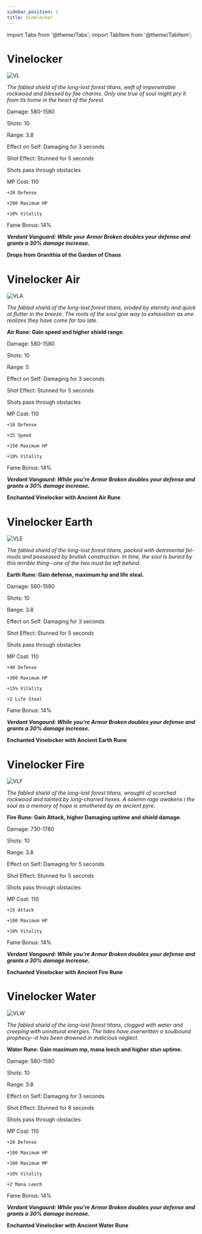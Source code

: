 ```yaml
---
sidebar_position: 1
title: Vinelocker
---
```


import Tabs from '@theme/Tabs';
import TabItem from '@theme/TabItem';

<Tabs>
  <TabItem value="Vinelocker" label="Vinelocker" default>

# Vinelocker

![VL](https://vwiki.valorserver.com/api/item/picture/vinelocker)

<i>The fabled shield of the long-lost forest titans, weft of impenetrable rockwood and blessed by fae charms. Only one true of soul might pry it from its home in the heart of the forest.</i>

Damage: 580-1580

Shots: 10

Range: 3.8

Effect on Self: Damaging for 3 seconds

Shot Effect: Stunned for 5 seconds

Shots pass through obstacles

MP Cost: 110

    +20 Defense
    
    +200 Maximum HP
    
    +10% Vitality

Fame Bonus: 14%

***Verdant Vanguard: While your Armor Broken doubles your defense and grants a 30% damage increase.***

**Drops from Granithia of the Garden of Chaos**

  </TabItem>
  <TabItem value="Air" label="Air">

# Vinelocker Air

![VLA](https://vwiki.valorserver.com/api/item/picture/vinelocker%20air)

<i>The fabled shield of the long-lost forest titans, eroded by eternity and quick ot flutter in the breeze. The roots of the soul give way to exhaustion as one realizes they have come far too late.</i>

**Air Rune: Gain speed and higher shield range.**

Damage: 580-1580

Shots: 10

Range: 5

Effect on Self: Damaging for 3 seconds

Shot Effect: Stunned for 5 seconds

Shots pass through obstacles

MP Cost: 110

    +10 Defense
    
    +25 Speed

    +150 Maximum HP
    
    +10% Vitality

Fame Bonus: 14%

***Verdant Vangaurd: While you're Armor Broken doubles your defense and grants a 30% damage increase.***

**Enchanted Vinelocker with Ancient Air Rune**

  </TabItem>
  <TabItem value="Earth" label="Earth">

# Vinelocker Earth

![VLE](https://vwiki.valorserver.com/api/item/picture/vinelocker%20Earth)

<i>The fabled shield of the long-lost forest titans, packed with detrimental fel-muds and possessed by brutish construction. In time, the soul is buried by this terrible thing--one of the two must be left behind.</i>

**Earth Rune: Gain defense, maximum hp and life steal.**

Damage: 580-1580

Shots: 10

Range: 3.8

Effect on Self: Damaging for 3 seconds

Shot Effect: Stunned for 5 seconds

Shots pass through obstacles

MP Cost: 110

    +40 Defense

    +300 Maximum HP
    
    +15% Vitality

    +2 Life Steal

Fame Bonus: 14%

***Verdant Vangaurd: While you're Armor Broken doubles your defense and grants a 30% damage increase.***

**Enchanted Vinelocker with Ancient Earth Rune**

  </TabItem>
  <TabItem value="Fire" label="Fire">

# Vinelocker Fire

![VLF](https://vwiki.valorserver.com/api/item/picture/vinelocker%20fire)

<i>The fabled shield of the long-lost forest titans, wrought of scorched rockwood and tainted by long-charred hexes. A solemn rage awakens i the soul as a memory of hope is smothered by an ancient pyre.</i>

**Fire Rune: Gain Attack, higher Damaging uptime and shield damage.**

Damage: 730-1780

Shots: 10

Range: 3.8

Effect on Self: Damaging for 5 seconds

Shot Effect: Stunned for 5 seconds

Shots pass through obstacles

MP Cost: 110

    +15 Attack

    +100 Maximum HP
    
    +10% Vitality

Fame Bonus: 14%

***Verdant Vangaurd: While you're Armor Broken doubles your defense and grants a 30% damage increase.***

**Enchanted Vinelocker with Ancient Fire Rune**

  </TabItem>
  <TabItem value="Water" label="Water">

# Vinelocker Water

![VLW](https://vwiki.valorserver.com/api/item/picture/vinelocker%20water)

<i>The fabled shield of the long-lost forest titans, clogged with water and creeping with unnatural energies. The tides have overwritten a soulbound prophecy--it has been drowned in malicious neglect.</i>

**Water Rune: Gain maximum mp, mana leech and higher stun uptime.**

Damage: 580-1580

Shots: 10

Range: 3.8

Effect on Self: Damaging for 3 seconds

Shot Effect: Stunned for 8 seconds

Shots pass through obstacles

MP Cost: 110

    +20 Defense

    +100 Maximum HP

    +100 Maximum MP
    
    +10% Vitality

    +2 Mana Leech

Fame Bonus: 14%

***Verdant Vangaurd: While you're Armor Broken doubles your defense and grants a 30% damage increase.***

**Enchanted Vinelocker with Ancient Water Rune**

</TabItem>
</Tabs>
